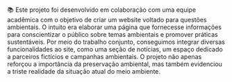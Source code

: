 📚 Este projeto foi desenvolvido em colaboração com uma equipe acadêmica com o objetivo de criar um website voltado para questões ambientais. O intuito era elaborar uma página que fornecesse informações para conscientizar o público sobre temas ambientais e promover práticas sustentáveis. Por meio do trabalho conjunto, conseguimos integrar diversas funcionalidades ao site, como uma seção de notícias, um espaço dedicado a parceiros fictícios e campanhas ambientais. O projeto não apenas reforçou a importância da preservação ambiental, mas também evidenciou a triste realidade da situação atual do meio ambiente.
